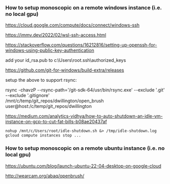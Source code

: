 ### How to setup monoscopic on a remote windows instance (i.e. no local gpu)

https://cloud.google.com/compute/docs/connect/windows-ssh

https://jmmv.dev/2022/02/wsl-ssh-access.html

https://stackoverflow.com/questions/16212816/setting-up-openssh-for-windows-using-public-key-authentication

add your id_rsa.pub to c:\Users\root\.ssh\authorized_keys

https://github.com/git-for-windows/build-extra/releases

setup the above to support rsync:

rsync -chavzP --rsync-path='/git-sdk-64/usr/bin/rsync.exe' --exclude '.git' --exclude '.gitignore' \
  /mnt/c/temp/git_repos/dwillington/open_brush \
  user@host:/c/temp/git_repos/dwillington



https://medium.com/analytics-vidhya/how-to-auto-shutdown-an-idle-vm-instance-on-gcp-to-cut-fat-bills-b08ae20437af

```
nohup /mnt/c/Users/root/idle-shutdown.sh &> /tmp/idle-shutdown.log
gcloud compute instances stop ...
```

### How to setup monoscopic on a remote ubuntu instance (i.e. no local gpu)

https://ubuntu.com/blog/launch-ubuntu-22-04-desktop-on-google-cloud

http://wearcam.org/abaq/openbrush/



